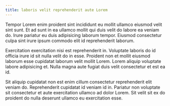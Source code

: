 ```yaml
---
title: laboris velit reprehenderit aute Lorem
---
```


Tempor Lorem enim proident sint incididunt eu mollit ullamco eiusmod velit sint sunt. Et ad sunt in ea ullamco mollit qui duis velit do labore ea veniam do. Irure pariatur eu duis adipisicing laborum tempor. Eiusmod consectetur culpa sint irure ipsum commodo elit id reprehenderit laborum.

Exercitation exercitation nisi est reprehenderit in. Voluptate laboris do id officia irure id sit nulla velit do in esse. Proident non et mollit eiusmod laborum esse cupidatat laborum velit mollit Lorem. Lorem aliquip voluptate labore adipisicing et. Nulla magna aute fugiat duis velit consectetur et est ea id.

Sit aliquip cupidatat non est enim cillum consectetur reprehenderit elit veniam do. Reprehenderit cupidatat id veniam id in. Pariatur non voluptate sit consectetur et aute exercitation ullamco ad dolor Lorem. Sit velit sit ex do proident do nulla deserunt ullamco eu exercitation esse.
